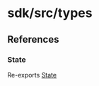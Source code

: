 # sdk/src/types

## References

### State

Re-exports [State](cc-everywhere-types/enumerations/state.md)

